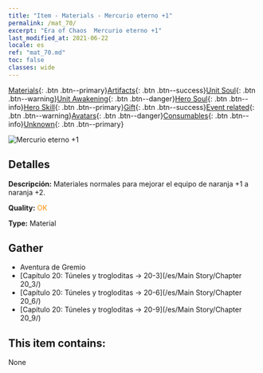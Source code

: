 ```yaml
---
title: "Item - Materials - Mercurio eterno +1"
permalink: /mat_70/
excerpt: "Era of Chaos  Mercurio eterno +1"
last_modified_at: 2021-06-22
locale: es
ref: "mat_70.md"
toc: false
classes: wide
---
```

 [Materials](/ItemsES/){: .btn .btn--primary}[Artifacts](/ItemsES/Artifacts/){: .btn .btn--success}[Unit Soul](/ItemsES/UnitSoul/){: .btn .btn--warning}[Unit Awakening](/ItemsES/UnitAwakening/){: .btn .btn--danger}[Hero Soul](/ItemsES/HeroSoul/){: .btn .btn--info}[Hero Skill](/ItemsES/HeroSkill/){: .btn .btn--primary}[Gift](/ItemsES/Gift/){: .btn .btn--success}[Event related](/ItemsES/Events/){: .btn .btn--warning}[Avatars](/ItemsES/Avatars/){: .btn .btn--danger}[Consumables](/ItemsES/Consumables/){: .btn .btn--info}[Unknown](/ItemsES/Unknown/){: .btn .btn--primary}

 ![Mercurio eterno +1](/images/t/i_cailiao_shuiyin3.png)

## Detalles
 **Descripción:** Materiales normales para mejorar el equipo de naranja +1 a naranja +2.

 **Quality:** <span style="color: #FF8C00">OK</span>

 **Type:** Material

## Gather

*    Aventura de Gremio 
*    [Capítulo 20: Túneles y trogloditas -> 20-3](/es/Main Story/Chapter 20_3/) 
*    [Capítulo 20: Túneles y trogloditas -> 20-6](/es/Main Story/Chapter 20_6/) 
*    [Capítulo 20: Túneles y trogloditas -> 20-9](/es/Main Story/Chapter 20_9/) 

## This item contains:

  None

